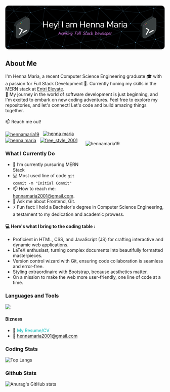 ![Header](./image/github-header-image.png)
## About Me
I'm Henna Maria, a recent Computer Science Engineering graduate 🎓 with a passion for Full Stack Development 🚀. Currently honing my skills in the MERN stack at [Entri Elevate](https://www.entri.app/elevate). 
<br>
 🌟 My journey in the world of software development is just beginning, and I'm excited to embark on new coding adventures. Feel free to explore my repositories, and let's connect! Let's code and build amazing things together. <br> <br>
:mailbox: Reach me out!
<p align="left">
<img align="right" src="https://media3.giphy.com/media/L1R1tvI9svkIWwpVYr/giphy.gif?cid=ecf05e47xpx7chb0qaqc70kaojbjxd54pmmg4yr8phl57a9x&ep=v1_gifs_search&rid=giphy.gif&ct=g" width="250px" height="165px" style="margin-top: 2rem;" alt="hennamaria19" />
<a href="https://twitter.com/hennamaria19" target="blank"><img align="center" src="https://raw.githubusercontent.com/rahuldkjain/github-profile-readme-generator/master/src/images/icons/Social/twitter.svg" alt="hennamaria19" height="20" width="30" style="margin-right: 0.5rem;padding-top: 0.2rem;" /></a>
<a href="https://linkedin.com/in/henna maria" target="blank"><img align="center" src="https://raw.githubusercontent.com/rahuldkjain/github-profile-readme-generator/master/src/images/icons/Social/linked-in-alt.svg" alt="henna maria" height="20" width="30" style="margin-right: 0.5rem;;"/></a>
<a href="https://fb.com/henna maria" target="blank"><img align="center" src="https://raw.githubusercontent.com/rahuldkjain/github-profile-readme-generator/master/src/images/icons/Social/facebook.svg" alt="henna maria" height="20" width="30" style="margin-right: 0.5rem;;"/></a>
<a href="https://instagram.com/free_style_2001" target="blank"><img align="center" src="https://raw.githubusercontent.com/rahuldkjain/github-profile-readme-generator/master/src/images/icons/Social/instagram.svg" alt="free_style_2001" height="20" width="30" /></a>
</p>

### What I Currently Do

- 🔭 I’m currently pursuring MERN Stack
- :computer: Most used line of code `git commit -m "Initial Commit"`
- 📫 How to reach me: hennamaria2001@gmail.com.
- 💬 Ask me about Frontend, Git.
- ⚡ Fun fact: I hold a Bachelor's degree in Computer Science Engineering, a testament to my dedication and academic prowess.

#### 💻 Here's what I bring to the coding table :

- Proficient in HTML, CSS, and JavaScript (JS) for crafting interactive and dynamic web applications.
- LaTeX enthusiast, turning complex documents into beautifully formatted masterpieces.
- Version control wizard with Git, ensuring code collaboration is seamless and error-free.
- Styling extraordinaire with Bootstrap, because aesthetics matter.
- On a mission to make the web more user-friendly, one line of code at a time.
### Languages and Tools

<p align="left">
<img style="margin-right: 1rem;" src="https://skillicons.dev/icons?i=html,css,bootstrap,tailwindcss,typescript,javascript,react,nextjs,redux,nodejs,expressjs,mongodb,git,python,latex" />
 </p>

 #### Bizness
- :paperclip:  <a href="https://github.com/Hennamaria07/Hennamaria07/blob/master/resume/resume.png" style="text-decoration: none;color:#00b9b9">My Resume/CV</a>
- :email: <a href="#" style="text-decoration: none;color:#00b9b9">hennamaria2001@gmail.com</a>

### Coding Stats

![Top Langs](https://github-readme-stats.vercel.app/api/top-langs/?username=Hennamaria07&layout=compact&theme=merko)

### Github Stats

![Anurag's GitHub stats](https://github-readme-stats.vercel.app/api?username=Hennamaria07&show_icons=true&theme=highcontrast)
